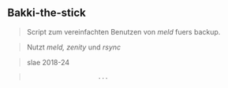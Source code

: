 ## Bakki-the-stick

> Script zum vereinfachten Benutzen von *meld* fuers backup.

> Nutzt *meld, zenity* und *rsync*

> slae 2018-24

>                         ...
